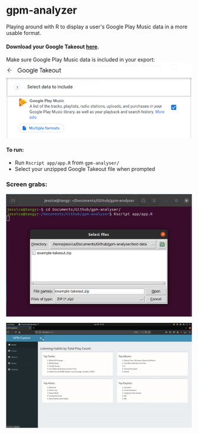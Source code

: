 # gpm-analyzer
Playing around with R to display a user's Google Play Music data in a more usable format. 

#### Download your Google Takeout [here](https://takeout.google.com/settings/takeout). 
Make sure Google Play Music data is included in your export: 
![Make sure to include Google Play data!](images/select_google_play.png)

#### To run: 
- Run `Rscript app/app.R` from `gpm-analyser/`
- Select your unzipped Google Takeout file when prompted

### Screen grabs:
![Batteries included!](images/run.png)

![UI tour](images/ui.gif)

